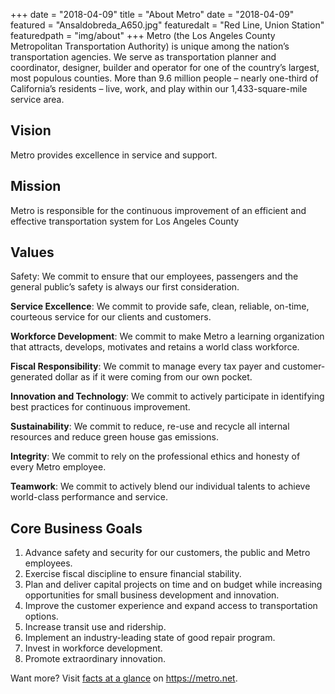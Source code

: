 +++
date = "2018-04-09"
title = "About Metro"
date = "2018-04-09"
featured = "Ansaldobreda_A650.jpg"
featuredalt = "Red Line, Union Station"
featuredpath = "img/about"
+++
Metro (the Los Angeles County Metropolitan Transportation Authority) is unique among the nation’s transportation agencies. We serve as transportation planner and coordinator, designer, builder and operator for one of the country’s largest, most populous counties. More than 9.6 million people – nearly one-third of California’s residents – live, work, and play within our 1,433-square-mile service area.

## Vision

Metro provides excellence in service and support.

## Mission

Metro is responsible for the continuous improvement of an efficient and effective transportation system for Los Angeles County

## Values

Safety: We commit to ensure that our employees, passengers and the general public’s safety is always our first consideration.

**Service Excellence**: We commit to provide safe, clean, reliable, on-time, courteous service for our clients and customers.

**Workforce Development**: We commit to make Metro a learning organization that attracts, develops, motivates and retains a world class workforce.

**Fiscal Responsibility**: We commit to manage every tax payer and customer-generated dollar as if it were coming from our own pocket.

**Innovation and Technology**: We commit to actively participate in identifying best practices for continuous improvement.

**Sustainability**: We commit to reduce, re-use and recycle all internal resources and reduce green house gas emissions.

**Integrity**: We commit to rely on the professional ethics and honesty of every Metro employee.

**Teamwork**: We commit to actively blend our individual talents to achieve world-class performance and service.

## Core Business Goals

1. Advance safety and security for our customers, the public and Metro employees.
2. Exercise fiscal discipline to ensure financial stability.
3. Plan and deliver capital projects on time and on budget while increasing opportunities for small business development and innovation.
4. Improve the customer experience and expand access to transportation options.
5. Increase transit use and ridership.
6. Implement an industry-leading state of good repair program.
7. Invest in workforce development.
8. Promote extraordinary innovation.

Want more? Visit [facts at a glance](https://www.metro.net/news/facts-glance/) on https://metro.net.
